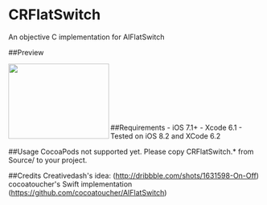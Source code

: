 # CRFlatSwitch
An objective C implementation for AIFlatSwitch

##Preview
<p><a href="url"><img src="https://s3.amazonaws.com/f.cl.ly/items/1p0w3B0E3m2I2k3e0z1Q/onoff.gif" align="left" height="150" width="200" ></a></p>
<br>
<br>
<br>
<br>
<br>
<br>
<br>
##Requirements
- iOS 7.1+
- Xcode 6.1
- Tested on iOS 8.2 and XCode 6.2

##Usage
CocoaPods not supported yet. Please copy CRFlatSwitch.* from Source/ to your project.

##Credits
Creativedash's idea: (http://dribbble.com/shots/1631598-On-Off)
cocoatoucher's Swift implementation (https://github.com/cocoatoucher/AIFlatSwitch)


